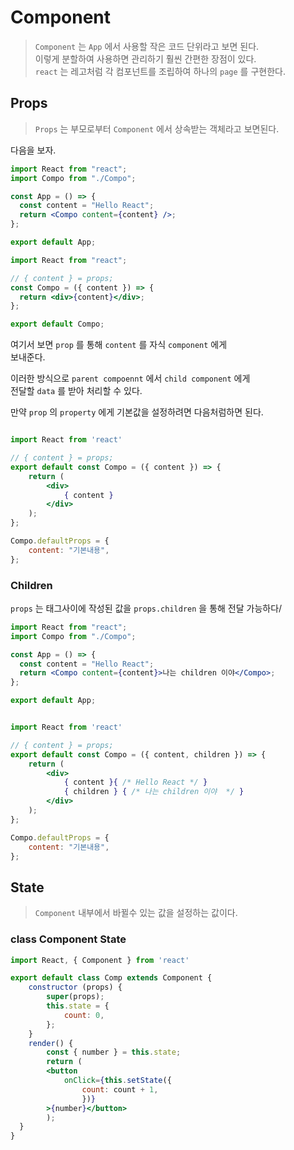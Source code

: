 # Component

> `Component` 는 `App` 에서 사용할 작은 코드 단위라고 보면 된다.  
> 이렇게 분할하여 사용하면 관리하기 훨씬 간편한 장점이 있다.  
> `react` 는 레고처럼 각 컴포넌트를 조립하여 하나의 `page` 를 구현한다.

## Props

> `Props` 는 부모로부터 `Component` 에서 상속받는 객체라고 보면된다.

다음을 보자.

```jsx
import React from "react";
import Compo from "./Compo";

const App = () => {
  const content = "Hello React";
  return <Compo content={content} />;
};

export default App;
```

```jsx
import React from "react";

// { content } = props;
const Compo = ({ content }) => {
  return <div>{content}</div>;
};

export default Compo;
```

여기서 보면 `prop` 를 통해 `content` 를 자식 `component` 에게  
보내준다.

이러한 방식으로 `parent compoennt` 에서 `child component` 에게  
전달할 `data` 를 받아 처리할 수 있다.

만약 `prop` 의 `property` 에게 기본값을 설정하려면 다음처럼하면 된다.

```jsx

import React from 'react'

// { content } = props;
export default const Compo = ({ content }) => {
    return (
        <div>
            { content }
        </div>
    );
};

Compo.defaultProps = {
    content: "기본내용",
};

```

### Children

`props` 는 태그사이에 작성된 값을 `props.children` 을 통해 전달 가능하다/

```jsx
import React from "react";
import Compo from "./Compo";

const App = () => {
  const content = "Hello React";
  return <Compo content={content}>나는 children 이야</Compo>;
};

export default App;
```

```jsx

import React from 'react'

// { content } = props;
export default const Compo = ({ content, children }) => {
    return (
        <div>
            { content }{ /* Hello React */ } 
            { children } { /* 나는 children 이야  */ }
        </div>
    );
};

Compo.defaultProps = {
    content: "기본내용",
};

```

## State

> `Component` 내부에서 바뀔수 있는 값을 설정하는 값이다.

### class Component State

```jsx
import React, { Component } from 'react'

export default class Comp extends Component {
    constructor (props) {
        super(props);
        this.state = {
            count: 0,
        };
    }
    render() {
        const { number } = this.state;
        return (
        <button
            onClick={this.setState({
                count: count + 1,
                })} 
        >{number}</button>
        );
  }
}
